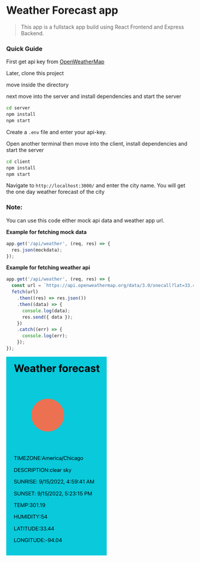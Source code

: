 # Weather Forecast app

> This app is a fullstack app build using React Frontend and Express Backend.

### Quick Guide

First get api key from [OpenWeatherMap](https://openweathermap.org/)

Later, clone this project

move inside the directory

next move into the server and install dependencies and start the server

```bash
cd server
npm install
npm start
```

Create a `.env` file and enter your api-key.

Open another terminal then move into the client, install dependencies and start the server

```bash
cd client
npm install
npm start
```

Navigate to `http://localhost:3000/` and enter the city name. You will get the one day weather forecast of the city

### Note:

You can use this code either mock api data and weather app url.

**Example for fetching mock data**

```javascript
app.get('/api/weather', (req, res) => {
  res.json(mockdata);
});
```

**Example for fetching weather api**

```javascript
app.get('/api/weather', (req, res) => {
  const url = `https://api.openweathermap.org/data/3.0/onecall?lat=33.44&lon=-94.04&exclude=hourly,daily&appid=${process.env.API_KEY}`;
  fetch(url)
    .then((res) => res.json())
    .then((data) => {
      console.log(data);
      res.send({ data });
    })
    .catch((err) => {
      console.log(err);
    });
});
```

![screenshot](./weather.png)
